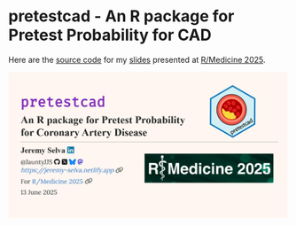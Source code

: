# pretestcad - An R package for Pretest Probability for CAD


Here are the
<a href="https://github.com/JauntyJJS/RMedicine2025_pretestcad"
target="_blank">source code</a> for my
<a href="https://jauntyjjs.github.io/RMedicine2025_pretestcad/"
target="_blank">slides</a> presented at
<a href="https://rconsortium.github.io/RMedicine_website/"
target="_blank">R/Medicine 2025</a>.

<img src="share-card.png"
data-fig-alt="Title slide of pretestcad - An R package for Pretest Probability for Coronary Artery Disease presented at R/Medicine 2025."
data-fig-align="center" />
